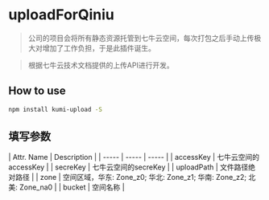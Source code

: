 # uploadForQiniu

> 公司的项目会将所有静态资源托管到七牛云空间，每次打包之后手动上传极大对增加了工作负担，于是此插件诞生。

> 根据七牛云技术文档提供的上传API进行开发。

## How to use

``` bash
npm install kumi-upload -S
```

## 填写参数
| Attr. Name | Description |
| ----- | ----- | ----- |
| accessKey | 七牛云空间的accessKey |
| secreKey | 七牛云空间的secreKey |
| uploadPath | 文件路径绝对路径 |
| zone | 空间区域，华东: Zone_z0; 华北: Zone_z1; 华南: Zone_z2; 北美: Zone_na0 |
| bucket | 空间名称 |